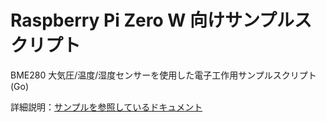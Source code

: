 Raspberry Pi Zero W 向けサンプルスクリプト
=============

BME280 ⼤気圧/温度/湿度センサーを使用した電子工作用サンプルスクリプト(Go)

詳細説明：[サンプルを参照しているドキュメント](https://www.slideshare.net/secret/CRCqcMXF6wwBde)
